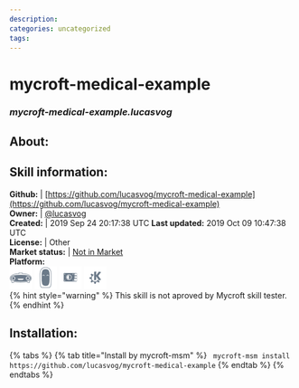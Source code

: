```yaml
--- 
description: 
categories: uncategorized   
tags:   
---
```


# mycroft-medical-example  
### _mycroft-medical-example.lucasvog_  
## About:  


## Skill information:  
**Github:** | [https://github.com/lucasvog/mycroft-medical-example](https://github.com/lucasvog/mycroft-medical-example)  
**Owner:** | [@lucasvog](https://github.com/lucasvog)  
**Created:** | 2019 Sep 24 20:17:38 UTC  **Last updated:** 2019 Oct 09 10:47:38 UTC  
**License:** | Other  
**Market status:** | [Not in Market](https://market.mycroft.ai/skill/)  
**Platform:**  
 ![](../.gitbook/assets/mark-1-icon.png)  ![](../.gitbook/assets/mark-2-icon.png)  ![](../.gitbook/assets/picroft-icon.png)  ![](../.gitbook/assets/kde.png)   
{% hint style="warning" %}
This skill is not aproved by Mycroft skill tester.
{% endhint %}
    
## Installation:  
{% tabs %}
{% tab title="Install by mycroft-msm" %}
``` mycroft-msm install https://github.com/lucasvog/mycroft-medical-example```
{% endtab %}
  {% endtabs %}
  